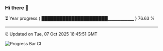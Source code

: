 ### Hi there 👋

⏳ Year progress { ██████████████████████▁▁▁▁▁▁▁▁ } 76.63 %

---

⏰ Updated on Tue, 07 Oct 2025 16:45:51 GMT

![Progress Bar CI](https://github.com/IshwaranRudhara/GIT-ACTION/workflows/Progress%20Bar%20CI/badge.svg)
